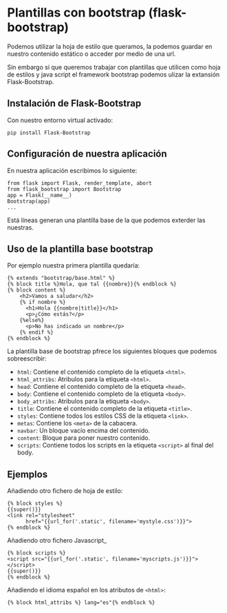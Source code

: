 # Plantillas con bootstrap (flask-bootstrap)

Podemos utilizar la hoja de estilo que queramos, la podemos guardar en nuestro contenido estático o acceder por medio de una url.

Sin embargo si que queremos trabajar con plantillas que utilicen como hoja de estilos y java script el framework bootstrap podemos ulizar la extansión Flask-Bootstrap.

## Instalación de Flask-Bootstrap

Con nuestro entorno virtual activado:

	pip install Flask-Bootstrap

## Configuración de nuestra aplicación

En nuestra aplicación escribimos lo siguiente:

	from flask import Flask, render_template, abort
	from flask_bootstrap import Bootstrap
	app = Flask(__name__)
	Bootstrap(app)
	...

Está líneas generan una plantilla base de la que podemos exterder las nuestras.

## Uso de la plantilla base bootstrap

Por ejemplo nuestra primera plantilla quedaría:

	{% extends "bootstrap/base.html" %}
	{% block title %}Hola, que tal {{nombre}}{% endblock %}
	{% block content %}
	    <h2>Vamos a saludar</h2>
	    {% if nombre %}
	      <h1>Hola {{nombre|title}}</h1>
	      <p>¿Cómo estás?</p>
	    {%else%}
	      <p>No has indicado un nombre</p>
	    {% endif %}
	{% endblock %}

La plantilla base de bootstrap pfrece los siguientes bloques que podemos sobreescribir:

* `html`: Contiene el contenido completo de la etiqueta `<html>`.
* `html_attribs`: Atribulos para la etiqueta `<html>`.
* `head`: Contiene el contenido completo de la etiqueta `<head>`.
* `body`: Contiene el contenido completo de la etiqueta `<body>`.
* `body_attribs`: Atribulos para la etiqueta `<body>`.
* `title`: Contiene el contenido completo de la etiqueta `<title>`.
* `styles`: Contiene todos los estilos CSS de la etiqueta `<link>`.
* `metas`: Contiene los `<meta>` de la cabacera.
* `navbar`: Un bloque vacío encima del contenido.
* `content`: Bloque para poner nuestro contenido.
* `scripts`: Contiene todos los scripts en la etiqueta `<script>` al final del body.

## Ejemplos

Añadiendo otro fichero de hoja de estilo:

    {% block styles %}
    {{super()}}
    <link rel="stylesheet"
          href="{{url_for('.static', filename='mystyle.css')}}">
    {% endblock %}

Añadiendo otro fichero Javascript_

    {% block scripts %}
    <script src="{{url_for('.static', filename='myscripts.js')}}"></script>
    {{super()}}
    {% endblock %}

Añadiendo el idioma español en los atributos de `<html>`:

    {% block html_attribs %} lang="es"{% endblock %}

